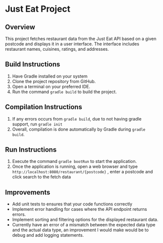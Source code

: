 # Just Eat Project

## Overview
This project fetches restaurant data from the Just Eat API based on a given postcode and displays it in a user interface. The interface includes restaurant names, cuisines, ratings, and addresses.

## Build Instructions
1. Have Gradle installed on your system
2. Clone the project repository from GitHub.
3. Open a terminal on your preferred IDE.
4. Run the command `gradle build` to build the project.

## Compilation Instructions
1. If any errors occurs from `gradle build`, due to not having gradle support, run `gradle init`
2. Overall, compilation is done automatically by Gradle during `gradle build`.


## Run Instructions
1. Execute the command `gradle bootRun` to start the application.
2. Once the application is running, open a web browser and type `http://localhost:8080/restaurant/{postcode}` , enter a postcode and click search to the fetch data

## Improvements
- Add unit tests to  ensures that your code functions correctly
- Implement error handling for cases where the API endpoint returns errors.
- Implement sorting and filtering options for the displayed restaurant data.
- Currently have an error of a mismatch between the expected data type and the actual data type, an improvement I would make would be to debug and add logging statements.
